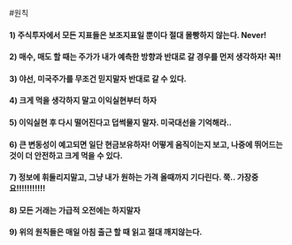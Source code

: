 #원칙

#### 1) 주식투자에서 모든 지표들은 보조지표일 뿐이다 절대 몰빵하지 않는다. Never!

#### 2) 매수, 매도 할 때는 주가가 내가 예측한 방향과 반대로 갈 경우를 먼저 생각하자! 꼭!!

#### 3) 야선, 미국주가를 무조건 믿지말자 반대로 갈 수 있다.

#### 4) 크게 먹을 생각하지 말고 이익실현부터 하자

#### 5) 이익실현 후 다시 떨어진다고 덥썩물지 말자. 미국대선을 기억해라.. 

#### 6) 큰 변동성이 예고되면 일단 현금보유하자! 어떻게 움직이는지 보고, 나중에 뛰어드는 것이 더 안전하고 크게 먹을 수 있다.

#### 7) 정보에 휘둘리지말고, 그냥 내가 원하는 가격 올때까지 기다린다. 쭉.. 가장중요!!!!!!!!!!!

#### 8) 모든 거래는 가급적 오전에는 하지말자

#### 9) 위의 원칙들은 매일 아침 출근 할 때 읽고 절대 깨지않는다. 